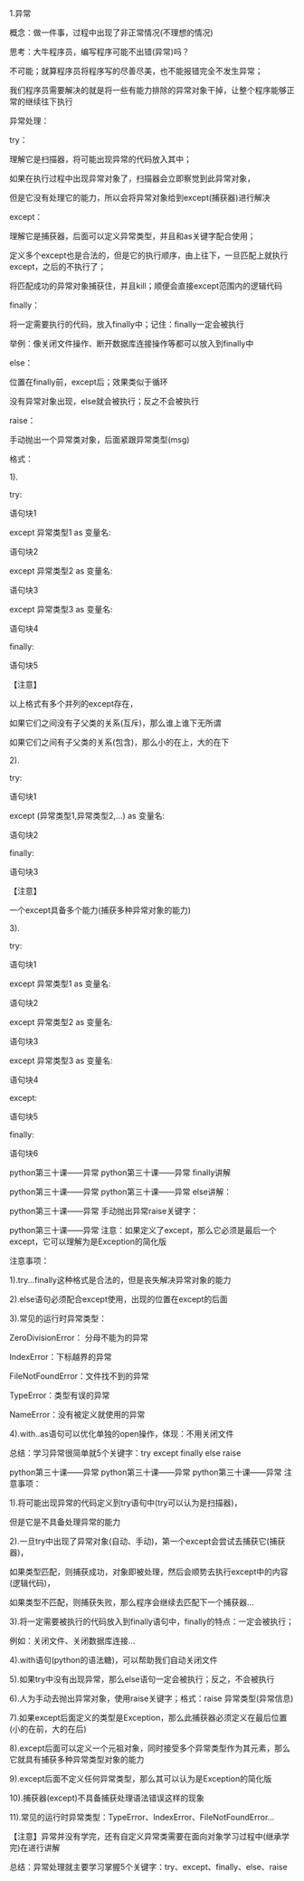 1.异常

概念：做一件事，过程中出现了非正常情况(不理想的情况)

思考：大牛程序员，编写程序可能不出错(异常)吗？

不可能；就算程序员将程序写的尽善尽美，也不能报错完全不发生异常；

我们程序员需要解决的就是将一些有能力排除的异常对象干掉，让整个程序能够正常的继续往下执行

异常处理：

try：

理解它是扫描器，将可能出现异常的代码放入其中；

如果在执行过程中出现异常对象了，扫描器会立即察觉到此异常对象，

但是它没有处理它的能力，所以会将异常对象给到except(捕获器)进行解决

except：

理解它是捕获器，后面可以定义异常类型，并且和as关键字配合使用；

定义多个except也是合法的，但是它的执行顺序，由上往下，一旦匹配上就执行except，之后的不执行了；

将匹配成功的异常对象捕获住，并且kill；顺便会直接except范围内的逻辑代码

finally：

将一定需要执行的代码，放入finally中；记住：finally一定会被执行

举例：像关闭文件操作、断开数据库连接操作等都可以放入到finally中

else：

位置在finally前，except后；效果类似于循环

没有异常对象出现，else就会被执行；反之不会被执行

raise：

手动抛出一个异常类对象，后面紧跟异常类型(msg)

格式：

1).

try:

语句块1

except 异常类型1 as 变量名:

语句块2

except 异常类型2 as 变量名:

语句块3

except 异常类型3 as 变量名:

语句块4

finally:

语句块5

【注意】

以上格式有多个并列的except存在，

如果它们之间没有子父类的关系(互斥)，那么谁上谁下无所谓

如果它们之间有子父类的关系(包含)，那么小的在上，大的在下

2).

try:

语句块1

except (异常类型1,异常类型2,...) as 变量名:

语句块2

finally:

语句块3

【注意】

一个except具备多个能力(捕获多种异常对象的能力)

3).

try:

语句块1

except 异常类型1 as 变量名:

语句块2

except 异常类型2 as 变量名:

语句块3

except 异常类型3 as 变量名:

语句块4

except:

语句块5

finally:

语句块6

python第三十课——异常
python第三十课——异常
finally讲解

python第三十课——异常
python第三十课——异常
else讲解：

python第三十课——异常
手动抛出异常raise关键字：

python第三十课——异常
注意：如果定义了except，那么它必须是最后一个except，它可以理解为是Exception的简化版

注意事项：

1).try...finally这种格式是合法的，但是丧失解决异常对象的能力

2).else语句必须配合except使用，出现的位置在except的后面

3).常见的运行时异常类型：

ZeroDivisionError： 分母不能为的异常

IndexError：下标越界的异常

FileNotFoundError：文件找不到的异常

TypeError：类型有误的异常

NameError：没有被定义就使用的异常

4).with..as语句可以优化单独的open操作，体现：不用关闭文件

总结：学习异常很简单就5个关键字：try except finally else raise

python第三十课——异常
python第三十课——异常
python第三十课——异常
注意事项：

1).将可能出现异常的代码定义到try语句中(try可以认为是扫描器)，

但是它是不具备处理异常的能力

2).一旦try中出现了异常对象(自动、手动)，第一个except会尝试去捕获它(捕获器)，

如果类型匹配，则捕获成功，对象即被处理，然后会顺势去执行except中的内容(逻辑代码)，

如果类型不匹配，则捕获失败，那么程序会继续去匹配下一个捕获器...

3).将一定需要被执行的代码放入到finally语句中，finally的特点：一定会被执行；

例如：关闭文件、关闭数据库连接...

4).with语句(python的语法糖)，可以帮助我们自动关闭文件

5).如果try中没有出现异常，那么else语句一定会被执行；反之，不会被执行

6).人为手动去抛出异常对象，使用raise关键字；格式：raise 异常类型(异常信息)

7).如果except后面定义的类型是Exception，那么此捕获器必须定义在最后位置(小的在前，大的在后)

8).except后面可以定义一个元祖对象，同时接受多个异常类型作为其元素，那么它就具有捕获多种异常类型对象的能力

9).except后面不定义任何异常类型，那么其可以认为是Exception的简化版

10).捕获器(except)不具备捕获处理语法错误这样的现象

11).常见的运行时异常类型：TypeError、IndexError、FileNotFoundError...

【注意】异常并没有学完，还有自定义异常类需要在面向对象学习过程中(继承学完)在进行讲解

总结：异常处理就主要学习掌握5个关键字：try、except、finally、else、raise